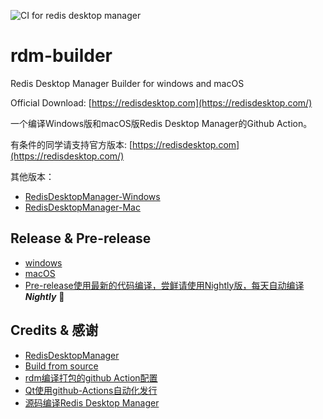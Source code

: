 ![CI for redis desktop manager](https://github.com/FuckDoctors/rdm-builder/workflows/CI%20for%20redis%20desktop%20manager/badge.svg)

# rdm-builder

Redis Desktop Manager Builder for windows and macOS

Official Download: [https://redisdesktop.com](https://redisdesktop.com/)

一个编译Windows版和macOS版Redis Desktop Manager的Github Action。

有条件的同学请支持官方版本: [https://redisdesktop.com](https://redisdesktop.com/)

其他版本：

- [RedisDesktopManager-Windows](https://github.com/lework/RedisDesktopManager-Windows)
- [RedisDesktopManager-Mac](https://github.com/onewe/RedisDesktopManager-Mac)

## Release & Pre-release

- [windows](https://github.com/FuckDoctors/rdm-builder/releases)
- [macOS](https://github.com/FuckDoctors/rdm-builder/releases)
- [Pre-release使用最新的代码编译，尝鲜请使用Nightly版，每天自动编译](https://github.com/FuckDoctors/rdm-builder/releases/tag/2020-nightly)  ___Nightly___ 🎉

## Credits & 感谢

- [RedisDesktopManager](https://github.com/uglide/RedisDesktopManager)
- [Build from source](http://docs.redisdesktop.com/en/latest/install/)
- [rdm编译打包的github Action配置](https://onew.me/2020/07/01/rdm-action/)
- [Qt使用github-Actions自动化发行](https://zhuanlan.zhihu.com/p/95926317)
- [源码编译Redis Desktop Manager](https://kany.me/2019/10/10/compile-redis-desktop-manager/)
